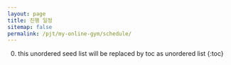 ```yaml
---
layout: page
title: 진행 일정
sitemap: false
permalink: /pjt/my-online-gym/schedule/
---
```

0. this unordered seed list will be replaced by toc as unordered list
{:toc}